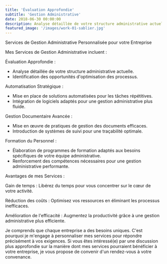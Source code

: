 ```yaml
---
title: 'Évaluation Approfondie'
subtitle: 'Gestion Administrative'
date: 2018-06-30 00:00:00
description: Analyse détaillée de votre structure administrative actuelle. Identification des opportunités d'optimisation des processus.
featured_image: '/images/work-01-sablier.jpg'
---
```


Services de Gestion Administrative Personnalisée pour votre Entreprise

Mes Services de Gestion Administrative incluent :

Évaluation Approfondie :
* Analyse détaillée de votre structure administrative actuelle.
* Identification des opportunités d'optimisation des processus.

Automatisation Stratégique :
* Mise en place de solutions automatisées pour les tâches répétitives.
* Intégration de logiciels adaptés pour une gestion administrative plus fluide.

Gestion Documentaire Avancée :
* Mise en œuvre de pratiques de gestion des documents efficaces.
* Introduction de systèmes de suivi pour une traçabilité optimale.

Formation du Personnel :
* Élaboration de programmes de formation adaptés aux besoins spécifiques de votre équipe administrative.
* Renforcement des compétences nécessaires pour une gestion administrative performante.

Avantages de mes Services :

Gain de temps : Libérez du temps pour vous concentrer sur le cœur de votre activité.

Réduction des coûts : Optimisez vos ressources en éliminant les processus inefficaces.

Amélioration de l'efficacité : Augmentez la productivité grâce à une gestion administrative plus efficiente.

Je comprends que chaque entreprise a des besoins uniques. C'est pourquoi je m'engage à personnaliser mes services pour répondre précisément à vos exigences.
Si vous êtes intéressé(e) par une discussion plus approfondie sur la manière dont mes services pourraient bénéficier à votre entreprise, je vous propose de convenir d'un rendez-vous à votre convenance.

